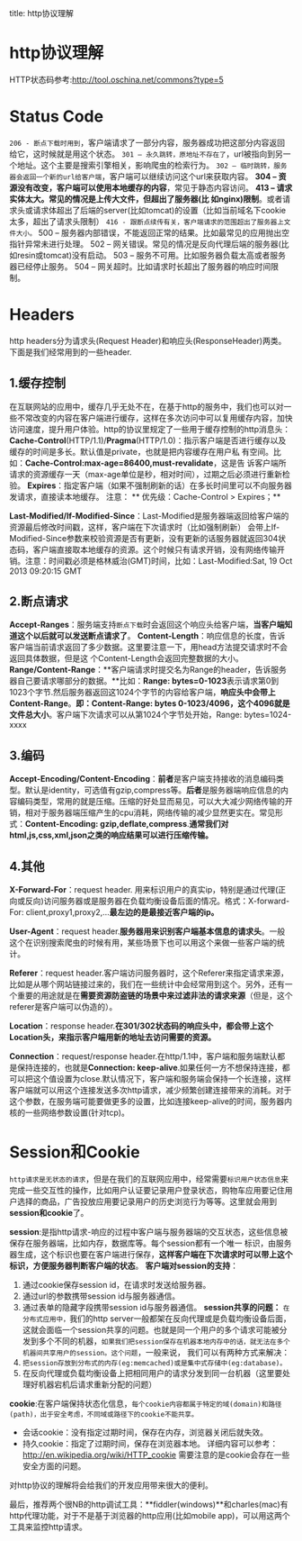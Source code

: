 title: http协议理解 

#  http协议理解 
HTTP状态码参考:http://tool.oschina.net/commons?type=5
#  Status Code 
<note>` 206 - 断点下载时用到 `，客户端请求了一部分内容，服务器成功把这部分内容返回给它，这时候就是用这个状态。
` 301 – 永久跳转，原地址不存在了 `，url被指向到另一个地址。这个主要是搜索引擎相关，影响爬虫的检索行为。
` 302 – 临时跳转，服务器会返回一个新的url给客户端 `，客户端可以继续访问这个url来获取内容。
**304 – 资源没有改变，客户端可以使用本地缓存的内容**，常见于静态内容访问。
**413 – 请求实体太大。常见的情况是上传大文件，但超出了服务器(比
如nginx)限制**。或者请求头或请求体超出了后端的server(比如tomcat)的设置（比如当前域名下cookie太多，超出了请求头限制）
` 416 - 跟断点续传有关，客户端请求的范围超出了服务器上文件大小。 `
500 – 服务器内部错误，不能返回正常的结果。比如最常见的应用抛出空指针异常未进行处理。
502 – 网关错误。常见的情况是反向代理后端的服务器(比如resin或tomcat)没有启动。
503 – 服务不可用。比如服务器负载太高或者服务器已经停止服务。
504 – 网关超时。比如请求时长超出了服务器的响应时间限制。</note>

#  Headers 

http headers分为请求头(Request Header)和响应头(ResponseHeader)两类。下面是我们经常用到的一些header.
##  1.缓存控制 

在互联网站的应用中，缓存几乎无处不在，在基于http的服务中，我们也可以对一些不常改变的内容在客户端进行缓存，这样在多次访问中可以复用缓存内容，加快访问速度，提升用户体验。http的协议里规定了一些用于缓存控制的http消息头：
**Cache-Control**(HTTP/1.1)/**Pragma**(HTTP/1.0)：指示客户端是否进行缓存以及缓存的时间是多长。默认值是private，也就是把内容缓存在用户私
有空间。比如：**Cache-Control:max-age=86400,must-revalidate**，这是告
诉客户端所请求的资源缓存一天（max-age单位是秒，相对时间），过期之后必须进行重新检验。
**Expires**：指定客户端（如果不强制刷新的话）在多长时间里可以不向服务器发请求，直接读本地缓存。
注意：
** 优先级：Cache-Control > Expires；**

**Last-Modified/If-Modified-Since**：Last-Modified是服务器端返回给客户端的资源最后修改时间戳，这样，客户端在下次请求时（比如强制刷新）
会带上If-Modified-Since参数来校验资源是否有更新，没有更新的话服务器就返回304状态码，客户端直接取本地缓存的资源。这个时候只有请求开销，没有网络传输开销。注意：时间戳必须是格林威治(GMT)时间，比如：Last-Modified:Sat, 19 Oct 2013 09:20:15 GMT

##  2.断点请求 
**Accept-Ranges**：服务端支持` 断点下载 `时会返回这个响应头给客户端，**当客户端知道这个以后就可以发送断点请求了**。
**Content-Length**：响应信息的长度，告诉客户端当前请求返回了多少数据。这里要注意一下，用head方法提交请求时不会返回具体数据，但是这
个Content-Length会返回完整数据的大小。
**Range/Content-Range**：**客户端请求时提交名为Range的header，告诉服务器自己要请求哪部分的数据。**比如：**Range: bytes=0-1023**表示请求第0到1023个字节.然后服务器返回这1024个字节的内容给客户端，**响应头中会带上Content-Range**。**即：Content-Range: bytes 0-1023/4096，这个4096就是文件总大小**。客户端下次请求可以从第1024个字节处开始，Range: bytes=1024-xxxx

##  3.编码 
**Accept-Encoding/Content-Encoding**：**前者**是客户端支持接收的消息编码类型。默认是identity，可选值有gzip,compress等。**后者**是服务器端响应信息的内容编码类型，常用的就是压缩。压缩的好处显而易见，可以大大减少网络传输的开销，相对于服务器端压缩产生的cpu消耗，网络传输的减少显然更实在。常见形式：**Content-Encoding: gzip,deflate,compress**.**通常我们对html,js,css,xml,json之类的响应结果可以进行压缩传输。**

##  4.其他 
**X-Forward-For**：request header. 用来标识用户的真实ip，特别是通过代理(正向或反向)访问服务器或是服务器在负载均衡设备后面的情况。格式：X-forward-For: client,proxy1,proxy2,…**最左边的是最接近客户端的ip。**

**User-Agent**：request header.**服务器用来识别客户端基本信息的请求头**。一般这个在识别搜索爬虫的时候有用，某些场景下也可以用这个来做一些客户端的统计。

**Referer**：request header.客户端访问服务器时，这个Referer来指定请求来源，比如是从哪个网站链接过来的，我们在一些统计中会经常用到这个。另外，还有一个重要的用途就是在**需要资源防盗链的场景中来过滤非法的请求来源**（但是，这个referer是客户端可以伪造的）。

**Location**：response header.**在301/302状态码的响应头中，都会带上这个Location头，来指示客户端用新的地址去访问需要的资源。**

**Connection**：request/response header.在http/1.1中，客户端和服务端默认都是保持连接的，也就是**Connection: keep-alive**.如果任何一方不想保持连接，都可以把这个值设置为close.默认情况下，客户端和服务端会保持一个长连接，这样客户端就可以用这个连接发送多次http请求，减少频繁创建连接带来的消耗。对于这个参数，在服务端可能要做更多的设置，比如连接keep-alive的时间，服务器内核的一些网络参数设置(针对tcp)。

#  Session和Cookie 
` http请求是无状态的请求 `，但是在我们的互联网应用中，经常需要` 标识用户状态信息 `来完成一些交互性的操作，比如用户认证要记录用户登录状态，购物车应用要记住用户选择的商品，广告投放应用要记录用户的历史浏览行为等等。这里就会用到**session和cookie**了。

**session**:是指http请求-响应的过程中客户端与服务器端的交互状态，<wrap em>这些信息被保存在服务器端，比如内存，数据库等。每个session都有一个唯一
标识，由服务器生成，这个标识也要在客户端进行保存</wrap>，**这样客户端在下次请求时可以带上这个标识，方便服务器判断客户端的状态**。
**客户端对session的支持**：
1. 通过cookie保存session id，在请求时发送给服务器。
2. 通过url的参数携带session id与服务器通信。
3. 通过表单的隐藏字段携带session id与服务器通信。
**session共享的问题：**
` 在分布式应用中， `我们的http server一般都架在反向代理或是负载均衡设备后面，这就会面临一个session共享的问题。也就是同一个用户的多个请求可能被分发到多个不同的机器，` 如果我们把session保存在机器本地内存中的话，就无法在多个机器间共享用户的session。这个问题 `，一般来说，
我们可以有两种方式来解决：
1. ` 把session存放到分布式的内存(eg:memcached)或是集中式存储中(eg:database)。 `
2. 在反向代理或负载均衡设备上把相同用户的请求分发到同一台机器（这里要处理好机器宕机后请求重新分配的问题）

**cookie**:在客户端保持状态化信息，` 每个cookie内容都属于特定的域(domain)和路径(path)，出于安全考虑，不同域或路径下的cookie不能共享。 `
  * 会话cookie：没有指定过期时间，保存在内存，浏览器关闭后就失效。
  * 持久cookie：指定了过期时间，保存在浏览器本地。
详细内容可以参考：http://en.wikipedia.org/wiki/HTTP_cookie
需要注意的是cookie会存在一些安全方面的问题。

对http协议的理解将会给我们的开发应用带来很大的便利。

最后，推荐两个很NB的http调试工具：**fiddler(windows)**和charles(mac)有http代理功能，对于不是基于浏览器的http应用(比如mobile app)，可以用这两个工具来监控http请求。